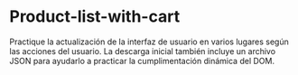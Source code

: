 # Product-list-with-cart
Practique la actualización de la interfaz de usuario en varios lugares según las acciones del usuario. La descarga inicial también incluye un archivo JSON para ayudarlo a practicar la cumplimentación dinámica del DOM.
